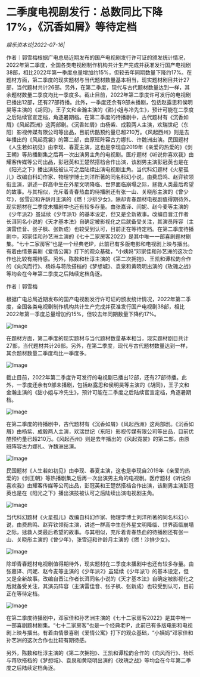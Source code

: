 # 二季度电视剧发行：总数同比下降17%，《沉香如屑》等待定档

*娱乐资本论|2022-07-16|*

作者｜郭雪梅根据广电总局近期发布的国产电视剧发行许可证的颁发统计情况，2022年第二季度，全国各类电视剧制作机构共计生产完成并获准发行国产电视剧38部，相比2022年第一季度总量增加约15%，但较去年同期数量下降约17%。在题材方面，第二季度的现实题材与当代题材数量基本相当，现实题材剧目共计27部，当代题材共计26部。另外，在第二季度，现代与古代题材数量达到一样，其余题材数量二季度均比一季度多。截止目前，2022年第二季度许可发行的电视剧已播出12部，还有27部待播。此外，一季度还余有9部未播剧，包括赵露思和侯明昊等主演的《胡同》，王子文和金瀚主演的《甜小姐与冷先生》，预计可能在二季度之后陆续官宣定档，角逐暑期档。在第二季度的待播剧中，古代题材有《沉香如屑》《风起西洲》这两部剧。《沉香如屑》由杨紫、成毅两人主演，欢瑞世纪（东阳）影视传媒有限公司等出品，目前优酷预约量已超210万。《风起西州》则是去年播出的《风起霓裳》的第二部，由原班阵容古力娜扎、许魏洲出演。民国题材《人生若如初见》由李现、春夏主演，这也是李现自2019年《亲爱的热爱的》《剑王朝》等热播剧集之后再一次出演男主角的电视剧。医疗题材《听说你喜欢我》由耀客传媒等公司出品，彭冠英和王楚然搭档合作出演，该剧男主演彭冠英也是在《阳光之下》播出演技被认可之后陆续出演电视剧主角。当代科幻题材《火星孤儿》改编自科幻作家、物理学博士刘洋所著的同名科幻小说，由费启鸣、赵弈钦领衔主演，讲述一群高中生在外星文明降临、世界面临崩塌之际，拯救人类最后希望的故事。与其相似，充斥着青春热血的待播剧还有张一山、关晓彤主演的《曾少年》，张雪迎和许龄月主演的《燃！沙排少女》。除却青春题材电视剧值得期待外，现实题材在二季度未播剧中也还有较多存量。由张嘉译、闫妮、赵今麦等主演的《少年派2》虽延续《少年派1》的基本设定，但又是全新故事。改编自晋江作者长洱同名小说的《天才基本法》自确定被影视化之后就备受关注，其演员阵容（主演雷佳音、张子枫、张新成）也较受到认可，目前正在等待定档。在第二季度待播剧中，邓家佳和孙艺洲主演的《七十二家房客2022》是其中唯一一部喜剧题材剧集。“七十二家房客”也是一个经典老IP，此前已有多版电影和电视剧上映与播出。有着由情景喜剧《爱情公寓》打下的观众基础，“小姨妈”邓家佳和孙艺洲的这次合作也比较有期待感。另外，陈数和杜淳主演的《第二次拥抱》、王凯和谭松韵合作的《向风而行》、杨烁与蒋欣搭档的《梦想城》、袁泉和黄晓明出演的《玫瑰之战》等均会在今年第二季度之后陆续定档角逐。

作者｜郭雪梅

根据广电总局近期发布的国产电视剧发行许可证的颁发统计情况，2022年第二季度，全国各类电视剧制作机构共计生产完成并获准发行国产电视剧38部，相比2022年第一季度总量增加约15%，但较去年同期数量下降约17%。

![Image](https://p3.toutiaoimg.com/origin/tos-cn-i-qvj2lq49k0/794c978237584cdb895bcb0ecd659c8c?from=pc)

在题材方面，第二季度的现实题材与当代题材数量基本相当，现实题材剧目共计27部，当代题材共计26部。另外，在第二季度，现代与古代题材数量达到一样，其余题材数量二季度均比一季度多。

![Image](https://p3.toutiaoimg.com/origin/tos-cn-i-qvj2lq49k0/5fcb20dc8c1a4eccaddbae577353538c?from=pc)

截止目前，2022年第二季度许可发行的电视剧已播出12部，还有27部待播。此外，一季度还余有9部未播剧，包括赵露思和侯明昊等主演的《胡同》，王子文和金瀚主演的《甜小姐与冷先生》，预计可能在二季度之后陆续官宣定档，角逐暑期档。

![Image](https://p3.toutiaoimg.com/origin/tos-cn-i-qvj2lq49k0/bda54a5f18544aa2a8a17fc4610c0d3d?from=pc)

在第二季度的待播剧中，古代题材有《沉香如屑》《风起西洲》这两部剧。《沉香如屑》由杨紫、成毅两人主演，欢瑞世纪（东阳）影视传媒有限公司等出品，目前优酷预约量已超210万。《风起西州》则是去年播出的《风起霓裳》的第二部，由原班阵容古力娜扎、许魏洲出演。

![Image](https://p3.toutiaoimg.com/origin/tos-cn-i-qvj2lq49k0/2f8ce53f9beb451fa57be97aa2a25255?from=pc)

民国题材《人生若如初见》由李现、春夏主演，这也是李现自2019年《亲爱的热爱的》《剑王朝》等热播剧集之后再一次出演男主角的电视剧。医疗题材《听说你喜欢我》由耀客传媒等公司出品，彭冠英和王楚然搭档合作出演，该剧男主演彭冠英也是在《阳光之下》播出演技被认可之后陆续出演电视剧主角。

![Image](https://p3.toutiaoimg.com/origin/tos-cn-i-qvj2lq49k0/31cbe5f977e445a69f0805c08d7d8e4a?from=pc)

当代科幻题材《火星孤儿》改编自科幻作家、物理学博士刘洋所著的同名科幻小说，由费启鸣、赵弈钦领衔主演，讲述一群高中生在外星文明降临、世界面临崩塌之际，拯救人类最后希望的故事。与其相似，充斥着青春热血的待播剧还有张一山、关晓彤主演的《曾少年》，张雪迎和许龄月主演的《燃！沙排少女》。

![Image](https://p3.toutiaoimg.com/origin/tos-cn-i-qvj2lq49k0/83eb649772fe45a99f1e069e583882c3?from=pc)

除却青春题材电视剧值得期待外，现实题材在二季度未播剧中也还有较多存量。由张嘉译、闫妮、赵今麦等主演的《少年派2》虽延续《少年派1》的基本设定，但又是全新故事。改编自晋江作者长洱同名小说的《天才基本法》自确定被影视化之后就备受关注，其演员阵容（主演雷佳音、张子枫、张新成）也较受到认可，目前正在等待定档。

![Image](https://p3.toutiaoimg.com/origin/tos-cn-i-qvj2lq49k0/be6924a7f85d416a8b883211b42fd0e6?from=pc)

在第二季度待播剧中，邓家佳和孙艺洲主演的《七十二家房客2022》是其中唯一一部喜剧题材剧集。“七十二家房客”也是一个经典老IP，此前已有多版电影和电视剧上映与播出。有着由情景喜剧《爱情公寓》打下的观众基础，“小姨妈”邓家佳和孙艺洲的这次合作也比较有期待感。

另外，陈数和杜淳主演的《第二次拥抱》、王凯和谭松韵合作的《向风而行》、杨烁与蒋欣搭档的《梦想城》、袁泉和黄晓明出演的《玫瑰之战》等均会在今年第二季度之后陆续定档角逐。

